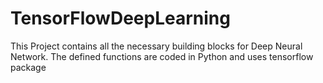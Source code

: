 # TensorFlowDeepLearning
This Project contains all the necessary building blocks for Deep Neural Network. The defined functions are coded in Python and uses tensorflow package
